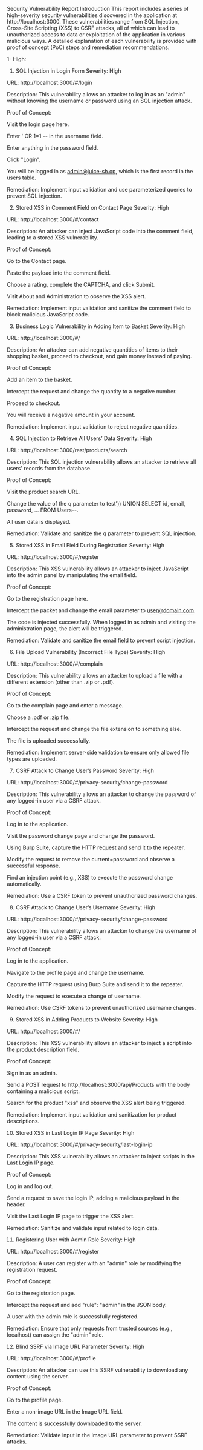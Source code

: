 Security Vulnerability Report
Introduction
This report includes a series of high-severity security vulnerabilities discovered in the application at http://localhost:3000. These vulnerabilities range from SQL Injection, Cross-Site Scripting (XSS) to CSRF attacks, all of which can lead to unauthorized access to data or exploitation of the application in various malicious ways. A detailed explanation of each vulnerability is provided with proof of concept (PoC) steps and remediation recommendations.


1- High:

1. SQL Injection in Login Form
Severity: High

URL: http://localhost:3000/#/login

Description: This vulnerability allows an attacker to log in as an "admin" without knowing the username or password using an SQL injection attack.

Proof of Concept:

Visit the login page here.

Enter ' OR 1=1 -- in the username field.

Enter anything in the password field.

Click "Login".

You will be logged in as admin@juice-sh.op, which is the first record in the users table.

Remediation: Implement input validation and use parameterized queries to prevent SQL injection.

2. Stored XSS in Comment Field on Contact Page
Severity: High

URL: http://localhost:3000/#/contact

Description: An attacker can inject JavaScript code into the comment field, leading to a stored XSS vulnerability.

Proof of Concept:

Go to the Contact page.

Paste the payload <script>alert('XSS')</script> into the comment field.

Choose a rating, complete the CAPTCHA, and click Submit.

Visit About and Administration to observe the XSS alert.

Remediation: Implement input validation and sanitize the comment field to block malicious JavaScript code.

3. Business Logic Vulnerability in Adding Item to Basket
Severity: High

URL: http://localhost:3000/#/

Description: An attacker can add negative quantities of items to their shopping basket, proceed to checkout, and gain money instead of paying.

Proof of Concept:

Add an item to the basket.

Intercept the request and change the quantity to a negative number.

Proceed to checkout.

You will receive a negative amount in your account.

Remediation: Implement input validation to reject negative quantities.

4. SQL Injection to Retrieve All Users’ Data
Severity: High

URL: http://localhost:3000/rest/products/search

Description: This SQL injection vulnerability allows an attacker to retrieve all users' records from the database.

Proof of Concept:

Visit the product search URL.

Change the value of the q parameter to test')) UNION SELECT id, email, password, ... FROM Users--.

All user data is displayed.

Remediation: Validate and sanitize the q parameter to prevent SQL injection.

5. Stored XSS in Email Field During Registration
Severity: High

URL: http://localhost:3000/#/register

Description: This XSS vulnerability allows an attacker to inject JavaScript into the admin panel by manipulating the email field.

Proof of Concept:

Go to the registration page here.

Intercept the packet and change the email parameter to user@domain.com<script>alert('XSS')</script>.

The code is injected successfully. When logged in as admin and visiting the administration page, the alert will be triggered.

Remediation: Validate and sanitize the email field to prevent script injection.

6. File Upload Vulnerability (Incorrect File Type)
Severity: High

URL: http://localhost:3000/#/complain

Description: This vulnerability allows an attacker to upload a file with a different extension (other than .zip or .pdf).

Proof of Concept:

Go to the complain page and enter a message.

Choose a .pdf or .zip file.

Intercept the request and change the file extension to something else.

The file is uploaded successfully.

Remediation: Implement server-side validation to ensure only allowed file types are uploaded.

7. CSRF Attack to Change User’s Password
Severity: High

URL: http://localhost:3000/#/privacy-security/change-password

Description: This vulnerability allows an attacker to change the password of any logged-in user via a CSRF attack.

Proof of Concept:

Log in to the application.

Visit the password change page and change the password.

Using Burp Suite, capture the HTTP request and send it to the repeater.

Modify the request to remove the current=password and observe a successful response.

Find an injection point (e.g., XSS) to execute the password change automatically.

Remediation: Use a CSRF token to prevent unauthorized password changes.

8. CSRF Attack to Change User’s Username
Severity: High

URL: http://localhost:3000/#/privacy-security/change-password

Description: This vulnerability allows an attacker to change the username of any logged-in user via a CSRF attack.

Proof of Concept:

Log in to the application.

Navigate to the profile page and change the username.

Capture the HTTP request using Burp Suite and send it to the repeater.

Modify the request to execute a change of username.

Remediation: Use CSRF tokens to prevent unauthorized username changes.

9. Stored XSS in Adding Products to Website
Severity: High

URL: http://localhost:3000/#/

Description: This XSS vulnerability allows an attacker to inject a script into the product description field.

Proof of Concept:

Sign in as an admin.

Send a POST request to http://localhost:3000/api/Products with the body containing a malicious script.

Search for the product "xss" and observe the XSS alert being triggered.

Remediation: Implement input validation and sanitization for product descriptions.

10. Stored XSS in Last Login IP Page
Severity: High

URL: http://localhost:3000/#/privacy-security/last-login-ip

Description: This XSS vulnerability allows an attacker to inject scripts in the Last Login IP page.

Proof of Concept:

Log in and log out.

Send a request to save the login IP, adding a malicious payload in the header.

Visit the Last Login IP page to trigger the XSS alert.

Remediation: Sanitize and validate input related to login data.

11. Registering User with Admin Role
Severity: High

URL: http://localhost:3000/#/register

Description: A user can register with an "admin" role by modifying the registration request.

Proof of Concept:

Go to the registration page.

Intercept the request and add "rule": "admin" in the JSON body.

A user with the admin role is successfully registered.

Remediation: Ensure that only requests from trusted sources (e.g., localhost) can assign the "admin" role.

12. Blind SSRF via Image URL Parameter
Severity: High

URL: http://localhost:3000/#/profile

Description: An attacker can use this SSRF vulnerability to download any content using the server.

Proof of Concept:

Go to the profile page.

Enter a non-image URL in the Image URL field.

The content is successfully downloaded to the server.

Remediation: Validate input in the Image URL parameter to prevent SSRF attacks.






